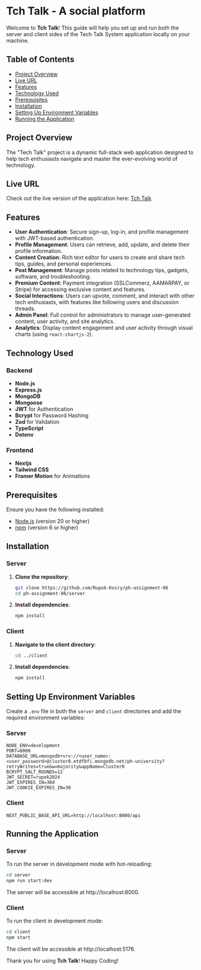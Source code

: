 # Tch Talk - A social platform

Welcome to **Tch Talk**! This guide will help you set up and run both the server and client sides of the Tech Talk System application locally on your machine.

## Table of Contents

- [Project Overview](#project-overview)
- [Live URL](#live-url)
- [Features](#features)
- [Technology Used](#technology-used)
- [Prerequisites](#prerequisites)
- [Installation](#installation)
- [Setting Up Environment Variables](#setting-up-environment-variables)
- [Running the Application](#running-the-application)

## Project Overview

The "Tech Talk" project is a dynamic full-stack web application designed to help tech enthusiasts navigate and master the ever-evolving world of technology.

## Live URL

Check out the live version of the application here: [Tch Talk](https://ph-assignment-06-client.vercel.app/)

## Features

- **User Authentication**: Secure sign-up, log-in, and profile management with JWT-based authentication.
- **Profile Management**: Users can retrieve, add, update, and delete their profile information.
- **Content Creation**: Rich text editor for users to create and share tech tips, guides, and personal experiences.
- **Post Management**: Manage posts related to technology tips, gadgets, software, and troubleshooting.
- **Premium Content**: Payment integration (SSLCommerz, AAMARPAY, or Stripe) for accessing exclusive content and features.
- **Social Interactions**: Users can upvote, comment, and interact with other tech enthusiasts, with features like following users and discussion threads.
- **Admin Panel**: Full control for administrators to manage user-generated content, user activity, and site analytics.
- **Analytics**: Display content engagement and user activity through visual charts (using `react-chartjs-2`).

## Technology Used

### Backend

- **Node.js**
- **Express.js**
- **MongoDB**
- **Mongoose**
- **JWT** for Authentication
- **Bcrypt** for Password Hashing
- **Zod** for Validation
- **TypeScript**
- **Dotenv**

### Frontend

- **Nextjs**
- **Tailwind CSS**
- **Framer Motion** for Animations

## Prerequisites

Ensure you have the following installed:

- [Node.js](https://nodejs.org/en/download/) (version 20 or higher)
- [npm](https://www.npmjs.com/get-npm) (version 6 or higher)

## Installation

### Server

1. **Clone the repository**:

   ```sh
   git clone https://github.com/Rupok-Koiry/ph-assignment-06
   cd ph-assignment-06/server
   ```

2. **Install dependencies**:

   ```sh
   npm install
   ```

### Client

1. **Navigate to the client directory**:

   ```sh
   cd ../client
   ```

2. **Install dependencies**:

   ```sh
   npm install
   ```

## Setting Up Environment Variables

Create a `.env` file in both the `server` and `client` directories and add the required environment variables:

### Server

```env
NODE_ENV=development
PORT=8000
DATABASE_URL=mongodb+srv://<user_name>:<user_password>@cluster0.etdfbfi.mongodb.net/ph-university?retryWrites=true&w=majority&appName=Cluster0
BCRYPT_SALT_ROUNDS=12
JWT_SECRET=rupok2024
JWT_EXPIRES_IN=30d
JWT_COOKIE_EXPIRES_IN=30
```

### Client

```env
NEXT_PUBLIC_BASE_API_URL=http://localhost:8000/api
```

## Running the Application

### Server

To run the server in development mode with hot-reloading:

```sh
cd server
npm run start:dev
```

The server will be accessible at http://localhost:8000.

### Client

To run the client in development mode:

```sh
cd client
npm start
```

The client will be accessible at http://localhost:5176.

Thank you for using **Tch Talk**! Happy Coding!
